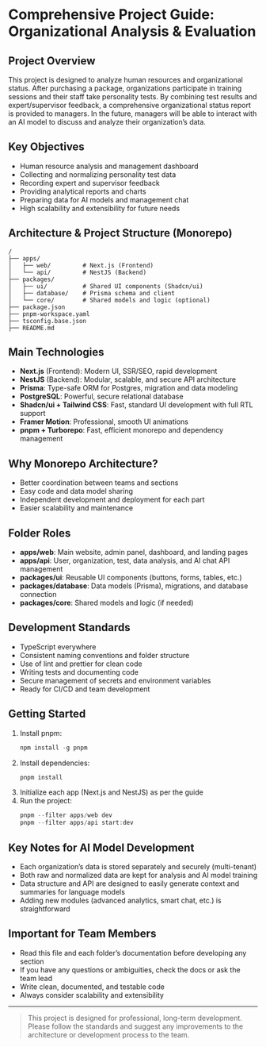 # Comprehensive Project Guide: Organizational Analysis & Evaluation

## Project Overview

This project is designed to analyze human resources and organizational status. After purchasing a package, organizations participate in training sessions and their staff take personality tests. By combining test results and expert/supervisor feedback, a comprehensive organizational status report is provided to managers. In the future, managers will be able to interact with an AI model to discuss and analyze their organization’s data.

## Key Objectives

- Human resource analysis and management dashboard
- Collecting and normalizing personality test data
- Recording expert and supervisor feedback
- Providing analytical reports and charts
- Preparing data for AI models and management chat
- High scalability and extensibility for future needs

## Architecture & Project Structure (Monorepo)

```
/
├── apps/
│   ├── web/         # Next.js (Frontend)
│   └── api/         # NestJS (Backend)
├── packages/
│   ├── ui/          # Shared UI components (Shadcn/ui)
│   ├── database/    # Prisma schema and client
│   └── core/        # Shared models and logic (optional)
├── package.json
├── pnpm-workspace.yaml
├── tsconfig.base.json
├── README.md
```

## Main Technologies

- **Next.js** (Frontend): Modern UI, SSR/SEO, rapid development
- **NestJS** (Backend): Modular, scalable, and secure API architecture
- **Prisma**: Type-safe ORM for Postgres, migration and data modeling
- **PostgreSQL**: Powerful, secure relational database
- **Shadcn/ui + Tailwind CSS**: Fast, standard UI development with full RTL support
- **Framer Motion**: Professional, smooth UI animations
- **pnpm + Turborepo**: Fast, efficient monorepo and dependency management

## Why Monorepo Architecture?

- Better coordination between teams and sections
- Easy code and data model sharing
- Independent development and deployment for each part
- Easier scalability and maintenance

## Folder Roles

- **apps/web**: Main website, admin panel, dashboard, and landing pages
- **apps/api**: User, organization, test, data analysis, and AI chat API management
- **packages/ui**: Reusable UI components (buttons, forms, tables, etc.)
- **packages/database**: Data models (Prisma), migrations, and database connection
- **packages/core**: Shared models and logic (if needed)

## Development Standards

- TypeScript everywhere
- Consistent naming conventions and folder structure
- Use of lint and prettier for clean code
- Writing tests and documenting code
- Secure management of secrets and environment variables
- Ready for CI/CD and team development

## Getting Started

1. Install pnpm:
   ```powershell
   npm install -g pnpm
   ```
2. Install dependencies:
   ```powershell
   pnpm install
   ```
3. Initialize each app (Next.js and NestJS) as per the guide
4. Run the project:
   ```powershell
   pnpm --filter apps/web dev
   pnpm --filter apps/api start:dev
   ```

## Key Notes for AI Model Development

- Each organization’s data is stored separately and securely (multi-tenant)
- Both raw and normalized data are kept for analysis and AI model training
- Data structure and API are designed to easily generate context and summaries for language models
- Adding new modules (advanced analytics, smart chat, etc.) is straightforward

## Important for Team Members

- Read this file and each folder’s documentation before developing any section
- If you have any questions or ambiguities, check the docs or ask the team lead
- Write clean, documented, and testable code
- Always consider scalability and extensibility

---

> This project is designed for professional, long-term development. Please follow the standards and suggest any improvements to the architecture or development process to the team.
